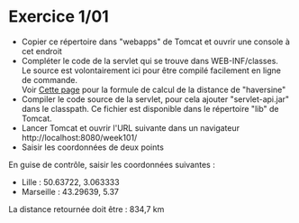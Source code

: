 # Exercice 1/01

* Copier ce répertoire dans "webapps" de Tomcat et ouvrir une console à cet endroit
* Compléter le code de la servlet qui se trouve dans WEB-INF/classes.  
  Le source est volontairement ici pour être compilé facilement en ligne de commande.  
  Voir [Cette page](http://www.movable-type.co.uk/scripts/latlong.html) pour la formule de calcul de la distance de "haversine"
* Compiler le code source de la servlet,
  pour cela ajouter "servlet-api.jar" dans le classpath.
  Ce fichier est disponible dans le répertoire "lib" de Tomcat.
* Lancer Tomcat et ouvrir l'URL suivante dans un navigateur http://localhost:8080/week101/
* Saisir les coordonnées de deux points

En guise de contrôle, saisir les coordonnées suivantes :
* Lille : 50.63722, 3.063333
* Marseille : 43.29639, 5.37

La distance retournée doit être : 834,7 km
